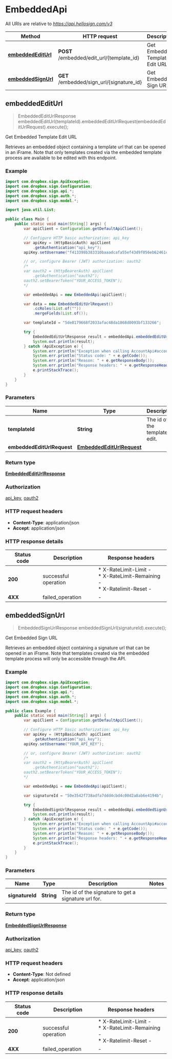 # EmbeddedApi

All URIs are relative to *https://api.hellosign.com/v3*

Method | HTTP request | Description
------------- | ------------- | -------------
[**embeddedEditUrl**](EmbeddedApi.md#embeddedEditUrl) | **POST** /embedded/edit_url/{template_id} | Get Embedded Template Edit URL
[**embeddedSignUrl**](EmbeddedApi.md#embeddedSignUrl) | **GET** /embedded/sign_url/{signature_id} | Get Embedded Sign URL



## embeddedEditUrl

> EmbeddedEditUrlResponse embeddedEditUrl(templateId).embeddedEditUrlRequest(embeddedEditUrlRequest).execute();

Get Embedded Template Edit URL

Retrieves an embedded object containing a template url that can be opened in an iFrame. Note that only templates created via the embedded template process are available to be edited with this endpoint.

### Example

```java
import com.dropbox.sign.ApiException;
import com.dropbox.sign.Configuration;
import com.dropbox.sign.api.*;
import com.dropbox.sign.auth.*;
import com.dropbox.sign.model.*;

import java.util.List;

public class Main {
    public static void main(String[] args) {
        var apiClient = Configuration.getDefaultApiClient();

        // Configure HTTP basic authorization: api_key
        var apiKey = (HttpBasicAuth) apiClient
            .getAuthentication("api_key");
        apiKey.setUsername("f413398b383310baaadcafa55ef43d9f056eb62461c5e20a4a62b221867ca77d");

        // or, configure Bearer (JWT) authorization: oauth2
        /*
        var oauth2 = (HttpBearerAuth) apiClient
            .getAuthentication("oauth2");
        oauth2.setBearerToken("YOUR_ACCESS_TOKEN");
        */

        var embeddedApi = new EmbeddedApi(apiClient);

        var data = new EmbeddedEditUrlRequest()
            .ccRoles(List.of(""))
            .mergeFields(List.of());

        var templateId = "5de8179668f2033afac48da1868d0093bf133266";

        try {
            EmbeddedEditUrlResponse result = embeddedApi.embeddedEditUrl(templateId, data);
            System.out.println(result);
        } catch (ApiException e) {
            System.err.println("Exception when calling AccountApi#accountCreate");
            System.err.println("Status code: " + e.getCode());
            System.err.println("Reason: " + e.getResponseBody());
            System.err.println("Response headers: " + e.getResponseHeaders());
            e.printStackTrace();
        }
    }
}

```

### Parameters


Name | Type | Description  | Notes
------------- | ------------- | ------------- | -------------
 **templateId** | **String**| The id of the template to edit. |
 **embeddedEditUrlRequest** | [**EmbeddedEditUrlRequest**](EmbeddedEditUrlRequest.md)|  |

### Return type

[**EmbeddedEditUrlResponse**](EmbeddedEditUrlResponse.md)

### Authorization

[api_key](../README.md#api_key), [oauth2](../README.md#oauth2)

### HTTP request headers

- **Content-Type**: application/json
- **Accept**: application/json

### HTTP response details
| Status code | Description | Response headers |
|-------------|-------------|------------------|
| **200** | successful operation |  * X-RateLimit-Limit -  <br>  * X-RateLimit-Remaining -  <br>  * X-Ratelimit-Reset -  <br>  |
| **4XX** | failed_operation |  -  |


## embeddedSignUrl

> EmbeddedSignUrlResponse embeddedSignUrl(signatureId).execute();

Get Embedded Sign URL

Retrieves an embedded object containing a signature url that can be opened in an iFrame. Note that templates created via the embedded template process will only be accessible through the API.

### Example

```java
import com.dropbox.sign.ApiException;
import com.dropbox.sign.Configuration;
import com.dropbox.sign.api.*;
import com.dropbox.sign.auth.*;
import com.dropbox.sign.model.*;

public class Example {
    public static void main(String[] args) {
        var apiClient = Configuration.getDefaultApiClient();

        // Configure HTTP basic authorization: api_key
        var apiKey = (HttpBasicAuth) apiClient
            .getAuthentication("api_key");
        apiKey.setUsername("YOUR_API_KEY");

        // or, configure Bearer (JWT) authorization: oauth2
        /*
        var oauth2 = (HttpBearerAuth) apiClient
            .getAuthentication("oauth2");
        oauth2.setBearerToken("YOUR_ACCESS_TOKEN");
        */

        var embeddedApi = new EmbeddedApi(apiClient);

        var signatureId = "50e3542f738adfa7ddd4cbd4c00d2a8ab6e4194b";

        try {
            EmbeddedSignUrlResponse result = embeddedApi.embeddedSignUrl(signatureId);
            System.out.println(result);
        } catch (ApiException e) {
            System.err.println("Exception when calling AccountApi#accountCreate");
            System.err.println("Status code: " + e.getCode());
            System.err.println("Reason: " + e.getResponseBody());
            System.err.println("Response headers: " + e.getResponseHeaders());
            e.printStackTrace();
        }
    }
}

```

### Parameters


Name | Type | Description  | Notes
------------- | ------------- | ------------- | -------------
 **signatureId** | **String**| The id of the signature to get a signature url for. |

### Return type

[**EmbeddedSignUrlResponse**](EmbeddedSignUrlResponse.md)

### Authorization

[api_key](../README.md#api_key), [oauth2](../README.md#oauth2)

### HTTP request headers

- **Content-Type**: Not defined
- **Accept**: application/json

### HTTP response details
| Status code | Description | Response headers |
|-------------|-------------|------------------|
| **200** | successful operation |  * X-RateLimit-Limit -  <br>  * X-RateLimit-Remaining -  <br>  * X-Ratelimit-Reset -  <br>  |
| **4XX** | failed_operation |  -  |

